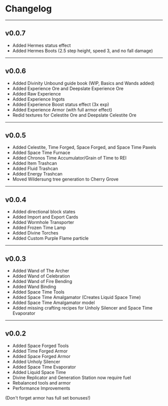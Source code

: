 # Changelog

---
## v0.0.7
- Added Hermes status effect
- Added Hermes Boots (2.5 step height, speed 3, and no fall damage)

---
## v0.0.6
- Added Divinity Unbound guide book (WIP, Basics and Wands added)
- Added Experience Ore and Deepslate Experience Ore
- Added Raw Experience
- Added Experience Ingots
- Added Experience Boost status effect (3x exp)
- Added Experience Armor (with full armor effect)
- Redid textures for Celestite Ore and Deepslate Celestite Ore

---
## v0.0.5
- Added Celestite, Time Forged, Space Forged, and Space Time Paxels
- Added Space Time Furnace
- Added Chronos Time Accumulator/Grain of Time to REI
- Added Item Trashcan
- Added Fluid Trashcan
- Added Energy Trashcan
- Moved Wildersung tree generation to Cherry Grove

---
## v0.0.4
- Added directional block states
- Added Import and Export Cards
- Added Wormhole Transporter
- Added Frozen Time Lamp
- Added Divine Torches
- Added Custom Purple Flame particle

---

## v0.0.3
- Added Wand of The Archer
- Added Wand of Celebration
- Added Wand of Fire Bending
- Added Wand Binding
- Added Space Time Tools
- Added Space Time Amalgamator (Creates Liquid Space Time)
- Added Space Time Amalgamator model
- Added missing crafting recipes for Unholy Silencer and Space Time Evaporator

---
## v0.0.2
- Added Space Forged Tools
- Added Time Forged Armor
- Added Space Forged Armor
- Added Unholy Silencer
- Added Space Time Evaporator
- Added Liquid Space Time
- Divine Replicator and Generation Station now require fuel
- Rebalanced tools and armor
- Performance Improvements

(Don't forget armor has full set bonuses!)
